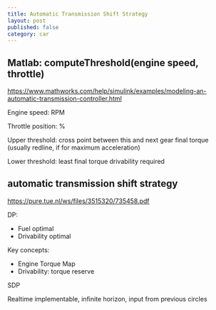 ```yaml
---
title: Automatic Transmission Shift Strategy
layout: post
published: false
category: car
---
```


## Matlab: computeThreshold(engine speed, throttle)

https://www.mathworks.com/help/simulink/examples/modeling-an-automatic-transmission-controller.html

Engine speed: RPM

Throttle position: %

Upper threshold: cross point between this and next gear final torque (usually redline, if for maximum acceleration)

Lower threshold: least final torque drivability required 

## automatic transmission shift strategy

https://pure.tue.nl/ws/files/3515320/735458.pdf

DP:

- Fuel optimal
- Drivability optimal

Key concepts:

- Engine Torque Map
- Drivability: torque reserve

SDP

Realtime implementable, infinite horizon, input from previous circles
